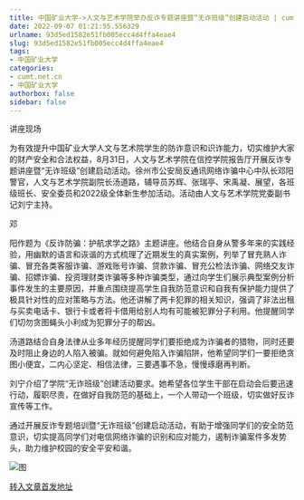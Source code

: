 ```yaml
---
title: 中国矿业大学->人文与艺术学院举办反诈专题讲座暨“无诈班级”创建启动活动 | cumt.net.cn
date: 2022-09-07 01:21:55.556329
urlname: 93d5ed1582e51fb005ecc4d4ffa4eae4
slug: 93d5ed1582e51fb005ecc4d4ffa4eae4
tags: 
- 中国矿业大学
categories:
- cumt.net.cn
- 中国矿业大学
authorbox: false
sidebar: false
---
```

讲座现场

为有效提升中国矿业大学人文与艺术院学生的防诈意识和识诈能力，切实维护大家的财产安全和合法权益，8月31日，人文与艺术学院在信控学院报告厅开展反诈专题讲座暨“无诈班级”创建启动活动。徐州市公安局反通讯网络诈骗中心中队长邓阳警官，人文与艺术学院副院长汤道路，辅导员苏辉、张瑞亭、宋禹凝、展望，各班级班长、安全委员和2022级全体新生参加活动。活动由人文与艺术学院党委副书记刘宁主持。  

邓
<!--more-->
阳作题为《反诈防骗：护航求学之路》主题讲座。他结合自身从警多年来的实践经验，用幽默的语言和诙谐的方式梳理了近期发生的真实案例，列举了冒充熟人诈骗、冒充各类客服诈骗、游戏账号诈骗、贷款诈骗、冒充公检法诈骗、网络交友诈骗、招嫖诈骗、投资理财类诈骗等多种诈骗类型，通过向学生们展示典型案例分析事件发生的主要原因，并重点围绕提高学生自我防范意识和自我有保护能力提供了极具针对性的应对策略与方法。他还讲解了两卡犯罪的相关知识，强调了非法出租与买卖电话卡、银行卡或者将卡借用给别人均有可能被犯罪分子利用。他提醒同学们切勿贪图蝇头小利成为犯罪分子的帮凶。

汤道路结合自身法律从业多年经历提醒同学们要拒绝成为诈骗者的猎物，同时还要及时阻止身边的人陷入被骗。就如何避免陷入诈骗陷阱，他希望同学们一要拒绝贪图小便宜，二内心坚定、相信法律，三要遇事不急，慢慢琢磨再判断。

刘宁介绍了学院“无诈班级”创建活动要求。她希望各位学生干部在启动会后要迅速行动，履职尽责，在做好自我防范的基础上，一个人带动一个班级，切实做好反诈宣传等工作。

通过开展反诈专题培训暨“无诈班级”创建启动活动，有助于增强同学们的安全防范意识，切实提高同学们对电信网络诈骗的识别和应对能力，遏制诈骗案件多发势头，助力维护校园的安全平安和谐。

![图](http://xwzx.cumt.edu.cn/_upload/article/images/86/eb/c49ac10c4e49a787f881f559ddfa/6a6c20b6-e865-4f17-bb05-455026e65080.jpg)

[转入文章首发地址](http://xwzx.cumt.edu.cn/a6/71/c523a632433/page.htm)
